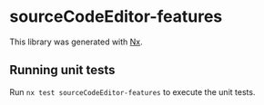 # sourceCodeEditor-features

This library was generated with [Nx](https://nx.dev).

## Running unit tests

Run `nx test sourceCodeEditor-features` to execute the unit tests.
